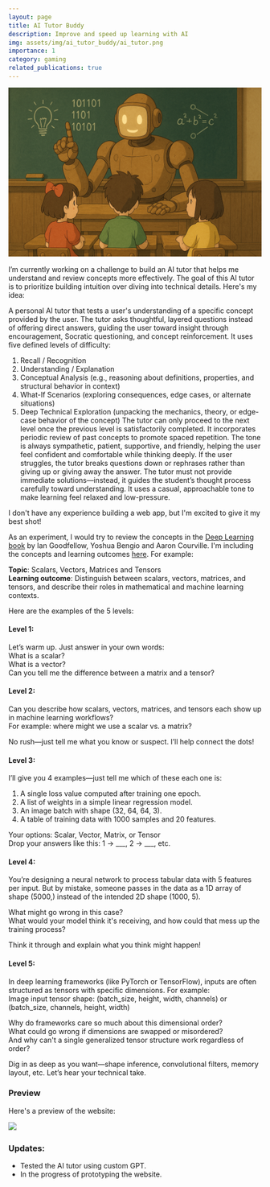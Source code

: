 ```yaml
---
layout: page
title: AI Tutor Buddy
description: Improve and speed up learning with AI
img: assets/img/ai_tutor_buddy/ai_tutor.png
importance: 1
category: gaming
related_publications: true
---
```


<img src="https://raw.githubusercontent.com/shelvia-w/shelvia-w.github.io/refs/heads/master/assets/img/ai_tutor_buddy/ai_tutor_cover.png" width='820px'>

I’m currently working on a challenge to build an AI tutor that helps me understand and review concepts more effectively. The goal of this AI tutor is to prioritize building intuition over diving into technical details. Here's my idea:

A personal AI tutor that tests a user's understanding of a specific concept provided by the user. The tutor asks thoughtful, layered questions instead of offering direct answers, guiding the user toward insight through encouragement, Socratic questioning, and concept reinforcement. It uses five defined levels of difficulty:
1. Recall / Recognition
2. Understanding / Explanation
3. Conceptual Analysis (e.g., reasoning about definitions, properties, and structural behavior in context)
4. What-If Scenarios (exploring consequences, edge cases, or alternate situations)
5. Deep Technical Exploration (unpacking the mechanics, theory, or edge-case behavior of the concept)
The tutor can only proceed to the next level once the previous level is satisfactorily completed. It incorporates periodic review of past concepts to promote spaced repetition. The tone is always sympathetic, patient, supportive, and friendly, helping the user feel confident and comfortable while thinking deeply. If the user struggles, the tutor breaks questions down or rephrases rather than giving up or giving away the answer. The tutor must not provide immediate solutions—instead, it guides the student’s thought process carefully toward understanding. It uses a casual, approachable tone to make learning feel relaxed and low-pressure.

I don't have any experience building a web app, but I'm excited to give it my best shot!

As an experiment, I would try to review the concepts in the [Deep Learning book](https://www.deeplearningbook.org/) by Ian Goodfellow, Yoshua Bengio and Aaron Courville. I'm including the concepts and learning outcomes [here](https://docs.google.com/document/d/1b_5vsnmOVNmR-cUjWShrw__siAFOPblu6TNZ26Jp5wY/edit?usp=sharing). For example:

**Topic**: Scalars, Vectors, Matrices and Tensors </br>
**Learning outcome**: Distinguish between scalars, vectors, matrices, and tensors, and describe their roles in mathematical and machine learning contexts.

Here are the examples of the 5 levels:

#### Level 1:
Let’s warm up. Just answer in your own words: </br>
What is a scalar? </br>
What is a vector? </br>
Can you tell me the difference between a matrix and a tensor?

#### Level 2:
Can you describe how scalars, vectors, matrices, and tensors each show up in machine learning workflows? </br>
For example: where might we use a scalar vs. a matrix? </br>

No rush—just tell me what you know or suspect. I’ll help connect the dots! </br>

#### Level 3:
I’ll give you 4 examples—just tell me which of these each one is: </br>
1. A single loss value computed after training one epoch. 
2. A list of weights in a simple linear regression model.
3. An image batch with shape (32, 64, 64, 3).
4. A table of training data with 1000 samples and 20 features.

Your options: Scalar, Vector, Matrix, or Tensor </br>
Drop your answers like this: 1 → ___, 2 → ___, etc.

#### Level 4:
You’re designing a neural network to process tabular data with 5 features per input. But by mistake, someone passes in the data as a 1D array of shape (5000,) instead of the intended 2D shape (1000, 5). </br>

What might go wrong in this case? </br>
What would your model think it's receiving, and how could that mess up the training process? </br>

Think it through and explain what you think might happen!

#### Level 5:
In deep learning frameworks (like PyTorch or TensorFlow), inputs are often structured as tensors with specific dimensions. For example: </br>
Image input tensor shape: (batch_size, height, width, channels) or (batch_size, channels, height, width)

Why do frameworks care so much about this dimensional order? </br>
What could go wrong if dimensions are swapped or misordered? </br>
And why can't a single generalized tensor structure work regardless of order?

Dig in as deep as you want—shape inference, convolutional filters, memory layout, etc. Let’s hear your technical take.

### Preview
Here's a preview of the website:

<img src="https://raw.githubusercontent.com/shelvia-w/shelvia-w.github.io/refs/heads/master/assets/img/ai_tutor_buddy/web_1.PNG" width='820px'>


### Updates:
- Tested the AI tutor using custom GPT.
- In the progress of prototyping the website.
